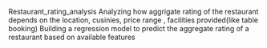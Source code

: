 Restaurant_rating_analysis 
Analyzing how aggrigate rating of the restaurant depends on the location, cusinies, price range , facilities provided(like table booking)
Building a regression model to predict the aggregate rating of a restaurant based on available features
